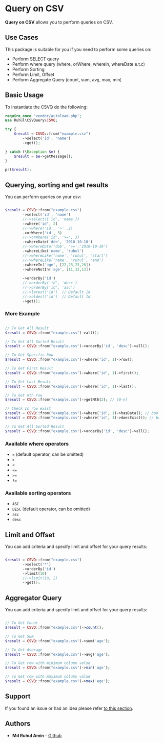 # Query on CSV

**Query on CSV** allows you to perform queries on CSV.

## Use Cases

This package is suitable for you if you need to perform some queries on:

* Perform SELECT query
* Perform where query (where, orWhere, whereIn, whereDate e.t.c)
* Perform Sorting
* Perform Limit, Offset
* Perform Aggregate Query (count, sum, avg, max, min)

## Basic Usage

To instantiate the CSVQ do the following:

```php
require_once 'vendor/autoload.php';
use Ruhul\CSVQuery\CSVQ;

try {
    $result = CSVQ::from("example.csv")
        ->select('id', 'name')
        ->get();

} catch (\Exception $e) {
    $result = $e->getMessage();
}

pr($result);

```

## Querying, sorting and get results

You can perform queries on your csv:

```php

$result = CSVQ::from("example.csv")
        ->select('id', 'name')
        //->select(['id', 'name'])
        ->where('id', 2)
        //->where('id', '>' ,2)
        ->orWhere('id', 3)
        //->orWhere('id', '>=', 3)
        ->whereDate('dob', '2010-10-10')
        //->whereDate('dob', '>=','2010-10-10')
        ->whereLike('name', 'ruhul')
        //->whereLike('name', 'ruhul', 'start')
        //->whereLike('name', 'ruhul', 'end')
        ->whereIn('age', [22,23,25,26])
        ->whereNotIn('age', [11,12,13])
        
        ->orderBy('id')
        //->orderBy('id', 'desc')
        //->orderBy('id', 'asc')
        //->latest('id')  // Default Id
        //->oldest('id')  // Default Id
        ->get();

```

### More Example

```php

// To Get All Result
$result = CSVQ::from("example.csv")->all();

// To Get All Sorted Result
$result = CSVQ::from("example.csv")->orderBy('id', 'desc')->all();

// To Get Specific Row
$result = CSVQ::from("example.csv")->where('id', 1)->row();

// To Get First Result
$result = CSVQ::from("example.csv")->where('id', 1)->first();

// To Get Last Result
$result = CSVQ::from("example.csv")->where('id', 1)->last();

// To Get nth row
$result = CSVQ::from("example.csv")->getNth(2); // [0-n]

// Check Is row exist
$result = CSVQ::from("example.csv")->where('id', 1)->hasData(); // boolean
$result = CSVQ::from("example.csv")->where('id', 1)->doesExist(); // boolean

// To Get All Sorted Result
$result = CSVQ::from("example.csv")->orderBy('id', 'desc')->all();

```

### Available where operators

* `=` (default operator, can be omitted)
* `>`
* `<`
* `<=`
* `>=`
* `!=`

### Available sorting operators

* `ASC`
* `DESC` (default operator, can be omitted)
* `asc`
* `desc`

## Limit and Offset

You can add criteria and specify limit and offset for your query results:

```php

$result = CSVQ::from("example.csv")
        ->select('*')
        ->orderBy('id')
        ->limit(10)
        //->limit(10, 2)    
        ->get();

```

## Aggregator Query

You can add criteria and specify limit and offset for your query results:

```php

// To Get Count
$result = CSVQ::from("example.csv")->count();

// To Get Sum
$result = CSVQ::from("example.csv")->sum('age');

// To Get Average
$result = CSVQ::from("example.csv")->avg('age');

// To Get row with minimum column value
$result = CSVQ::from("example.csv")->min('age');

// To Get row with maximum column value
$result = CSVQ::from("example.csv")->max('age');

```

## Support

If you found an issue or had an idea please refer [to this section](https://github.com/ruhulfbr/csvqry/issues).

## Authors

* **Md Ruhul Amin** - [Github](https://github.com/ruhulfbr)
